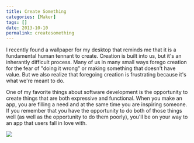 ```yaml
---
title: Create Something
categories: [Maker]
tags: []
date: 2013-10-10
permalink: createsomething
---
```


I recently found a wallpaper for my desktop that reminds me that it is a fundamental human tennant to create. Creation is built into us, but it&#39;s an inherantly difficult process. Many of us in many small ways forego creation for the fear of "doing it wrong" or making something that doesn&#39;t have value. But we also realize that foregoing creation is frustrating because it&#39;s what we&#39;re meant to do.

One of my favorite things about software development is the opportunity to create things that are both expressive and functional. When you make an app, you are filling a need and at the same time you are inspiring someone. If you remember that you have the opportunity to do both of those things well (as well as the opportunity to do them poorly), you&#39;ll be on your way to an app that users fall in love with.

![](/files/createsomething_01.png)